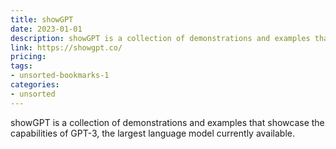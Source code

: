 ```yaml
---
title: showGPT
date: 2023-01-01
description: showGPT is a collection of demonstrations and examples that showcase the capabilities of GPT-3, the largest language model currently available.
link: https://showgpt.co/
pricing: 
tags: 
- unsorted-bookmarks-1 
categories: 
- unsorted 
---
```


showGPT is a collection of demonstrations and examples that showcase the capabilities of GPT-3, the largest language model currently available.